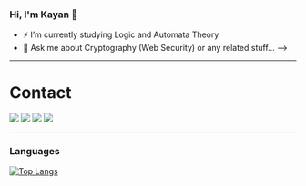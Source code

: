 ### Hi, I'm Kayan 👋

- ⚡ I’m currently studying Logic and Automata Theory
- 💬 Ask me about Cryptography (Web Security) or any related stuff...
-->

---

<h1>Contact</h1>
<div>
 <a href="https://www.instagram.com/kayantchian"><img src="https://img.shields.io/badge/Instagram-E4405F?style=for-the-badge&logo=instagram&logoColor=white" /></a>
 <a href="kayantchian@protonmail.com"><img src="https://img.shields.io/badge/ProtonMail-8B89CC?style=for-the-badge&logo=protonmail&logoColor=white" /></a>
 <a href="https://www.youtube.com/c/kayann"><img src="https://img.shields.io/badge/YouTube-FF0000?style=for-the-badge&logo=youtube&logoColor=white" /></a>
 <a href="https://facebook.com/kayantchian"><img src="https://img.shields.io/badge/Facebook-1877F2?style=for-the-badge&logo=facebook&logoColor=white" /></a>
</div>

---
### Languages
[![Top Langs](https://github-readme-stats.vercel.app/api/top-langs/?username=anuraghazra&layout=compact)](https://github.com/anuraghazra/github-readme-stats)
